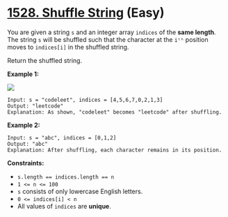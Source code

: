 # [1528. Shuffle String][link] (Easy)

[link]: https://leetcode.com/problems/shuffle-string/

You are given a string `s` and an integer array `indices` of the **same length**. The string `s`
will be shuffled such that the character at the `iᵗʰ` position moves to `indices[i]` in the shuffled
string.

Return the shuffled string.

**Example 1:**

![](https://assets.leetcode.com/uploads/2020/07/09/q1.jpg)

```
Input: s = "codeleet", indices = [4,5,6,7,0,2,1,3]
Output: "leetcode"
Explanation: As shown, "codeleet" becomes "leetcode" after shuffling.
```

**Example 2:**

```
Input: s = "abc", indices = [0,1,2]
Output: "abc"
Explanation: After shuffling, each character remains in its position.
```

**Constraints:**

- `s.length == indices.length == n`
- `1 <= n <= 100`
- `s` consists of only lowercase English letters.
- `0 <= indices[i] < n`
- All values of `indices` are **unique**.
